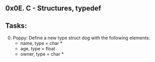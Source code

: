 0x0E. C - Structures, typedef
----------------------------------
## Tasks:
0. Poppy: Define a new type struct dog with the following elements:
	* name, type = char *
	* age, type = float
	* owner, type = char *

